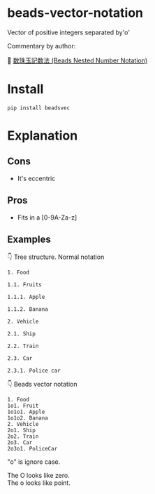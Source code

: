 # beads-vector-notation

Vector of positive integers separated by'o'  

Commentary by author:  

📖 [数珠玉記数法 (Beads Nested Number Notation)](https://crieit.net/posts/Beads-Nested-Number-Notation)  

# Install

```shell
pip install beadsvec
```

# Explanation

## Cons

* It's eccentric  

## Pros

* Fits in a [0-9A-Za-z]  

## Examples

👇 Tree structure. Normal notation  

```plaintext
1. Food

1.1. Fruits

1.1.1. Apple

1.1.2. Banana

2. Vehicle

2.1. Ship

2.2. Train

2.3. Car

2.3.1. Police car
```

👇 Beads vector notation  

```plaintext
1. Food
1o1. Fruit
1o1o1. Apple
1o1o2. Banana
2. Vehicle
2o1. Ship
2o2. Train
2o3. Car
2o3o1. PoliceCar
```

"o" is ignore case.  

The O looks like zero.  
The o looks like point.  
